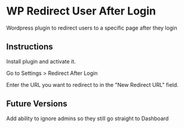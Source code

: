 # WP Redirect User After Login
Wordpress plugin to redirect users to a specific page after they login

## Instructions
Install plugin and activate it.

Go to Settings > Redirect After Login

Enter the URL you want to redirect to in the "New Redirect URL" field.

## Future Versions
Add ability to ignore admins so they still go straight to Dashboard
